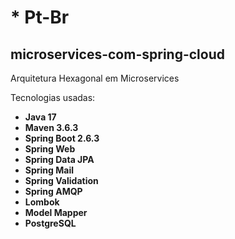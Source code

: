# * Pt-Br
## microservices-com-spring-cloud
Arquitetura Hexagonal em Microservices

Tecnologias usadas:
* **Java 17**
* **Maven 3.6.3**
* **Spring Boot 2.6.3**
* **Spring Web**
* **Spring Data JPA**
* **Spring Mail**
* **Spring Validation**
* **Spring AMQP**
* **Lombok**
* **Model Mapper**
* **PostgreSQL**
